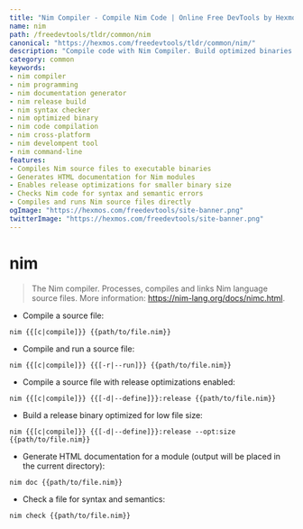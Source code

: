 ```yaml
---
title: "Nim Compiler - Compile Nim Code | Online Free DevTools by Hexmos"
name: nim
path: /freedevtools/tldr/common/nim
canonical: "https://hexmos.com/freedevtools/tldr/common/nim/"
description: "Compile code with Nim Compiler. Build optimized binaries and generate documentation for Nim modules effortlessly. Free online tool, no registration required."
category: common
keywords:
- nim compiler
- nim programming
- nim documentation generator
- nim release build
- nim syntax checker
- nim optimized binary
- nim code compilation
- nim cross-platform
- nim develompent tool
- nim command-line
features:
- Compiles Nim source files to executable binaries
- Generates HTML documentation for Nim modules
- Enables release optimizations for smaller binary size
- Checks Nim code for syntax and semantic errors
- Compiles and runs Nim source files directly
ogImage: "https://hexmos.com/freedevtools/site-banner.png"
twitterImage: "https://hexmos.com/freedevtools/site-banner.png"
---
```


# nim

> The Nim compiler.
> Processes, compiles and links Nim language source files.
> More information: <https://nim-lang.org/docs/nimc.html>.

- Compile a source file:

`nim {{[c|compile]}} {{path/to/file.nim}}`

- Compile and run a source file:

`nim {{[c|compile]}} {{[-r|--run]}} {{path/to/file.nim}}`

- Compile a source file with release optimizations enabled:

`nim {{[c|compile]}} {{[-d|--define]}}:release {{path/to/file.nim}}`

- Build a release binary optimized for low file size:

`nim {{[c|compile]}} {{[-d|--define]}}:release --opt:size {{path/to/file.nim}}`

- Generate HTML documentation for a module (output will be placed in the current directory):

`nim doc {{path/to/file.nim}}`

- Check a file for syntax and semantics:

`nim check {{path/to/file.nim}}`

